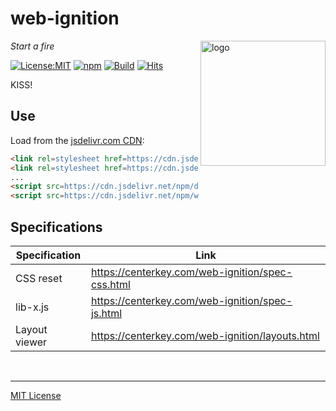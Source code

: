 # web-ignition
<img src=https://centerkey.com/graphics/center-key-logo.svg align=right width=200 alt=logo>

_Start a fire_

[![License:MIT](https://img.shields.io/badge/License-MIT-blue.svg)](https://github.com/center-key/web-ignition/blob/main/LICENSE.txt)
[![npm](https://img.shields.io/npm/v/web-ignition.svg)](https://www.npmjs.com/package/web-ignition)
[![Build](https://github.com/center-key/web-ignition/workflows/build/badge.svg)](https://github.com/center-key/web-ignition/actions/workflows/run-spec-on-push.yaml)
[![Hits](https://data.jsdelivr.com/v1/package/npm/web-ignition/badge?style=rounded)](https://www.jsdelivr.com/package/npm/web-ignition)

KISS!

## Use
Load from the [jsdelivr.com CDN](https://www.jsdelivr.com/package/npm/web-ignition):
```html
<link rel=stylesheet href=https://cdn.jsdelivr.net/npm/dna-engine@3.0/dist/dna-engine.css>
<link rel=stylesheet href=https://cdn.jsdelivr.net/npm/web-ignition@2.0/dist/reset.min.css>
...
<script src=https://cdn.jsdelivr.net/npm/dna-engine@3.0/dist/dna-engine.min.js></script>
<script src=https://cdn.jsdelivr.net/npm/web-ignition@2.0/dist/lib-x.min.js></script>
```

## Specifications
| Specification  | Link                                             |
| -------------- | ------------------------------------------------ |
| CSS reset      | https://centerkey.com/web-ignition/spec-css.html |
| lib-x.js       | https://centerkey.com/web-ignition/spec-js.html  |
| Layout viewer  | https://centerkey.com/web-ignition/layouts.html  |

<br>

---
[MIT License](LICENSE.txt)
